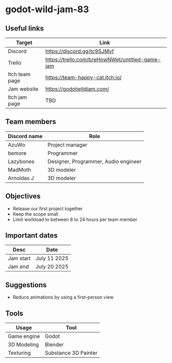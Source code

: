 # godot-wild-jam-83

## Useful links
| Target | Link |
| --- | --- |
| Discord | https://discord.gg/tc9SJMvf |
| Trello | https://trello.com/b/eHowNWet/untitled-game-jam |
| Itch team page | https://team-happy-cat.itch.io/ |
| Jam website | https://godotwildjam.com/ |
| Itch jam page | TBD |

## Team members
| Discord name | Role |
| --- | --- |
| AzuWo | Project manager |
| bemore | Programmer |
| Lazybones | Designer, Programmer, Audio engineer |
| MadMoth | 3D modeler |
| Arnoldas J | 3D modeler |

## Objectives
- Release our first project together
- Keep the scope small
- Limit workload to between 8 to 24 hours per team member

## Important dates
| Desc | Date |
| --- | --- |
| Jam start | July 11 2025 |
| Jam end | July 20 2025 |

## Suggestions
- Reduce animations by using a first-person view

## Tools
| Usage | Tool |
| --- | --- |
| Game engine | Godot |
| 3D Modeling | Blender |
| Texturing | Substance 3D Painter |
